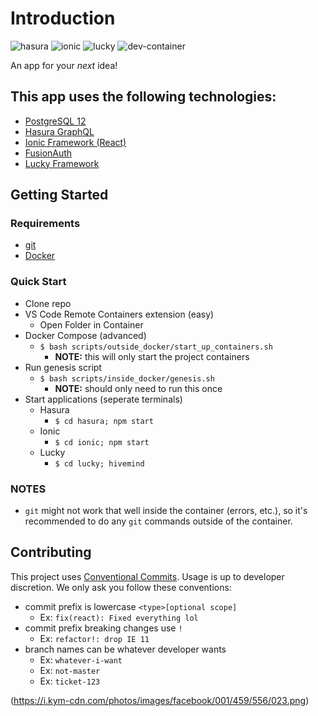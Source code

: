 # Introduction
![hasura](https://img.shields.io/github/workflow/status/mdwagner/next-great-idea/Hasura%20CI?label=hasura) ![ionic](https://img.shields.io/github/workflow/status/mdwagner/next-great-idea/Ionic%20CI?label=ionic) ![lucky](https://img.shields.io/github/workflow/status/mdwagner/next-great-idea/Lucky%20CI?label=lucky) ![dev-container](https://img.shields.io/github/workflow/status/mdwagner/next-great-idea/Docker%20CI?label=dev-container)

An app for your _next_ idea!

## This app uses the following technologies:
- [PostgreSQL 12](https://www.postgresql.org/docs/12/)
- [Hasura GraphQL](https://hasura.io/docs/1.0/graphql/manual/index.html)
- [Ionic Framework (React)](https://ionicframework.com/docs)
- [FusionAuth](https://fusionauth.io/docs/v1/tech/)
- [Lucky Framework](https://luckyframework.org/guides/getting-started/why-lucky)

## Getting Started

### Requirements
- [git](https://git-scm.com/)
- [Docker](https://www.docker.com/)

### Quick Start
- Clone repo
- VS Code Remote Containers extension (easy)
    - Open Folder in Container
- Docker Compose (advanced)
    - `$ bash scripts/outside_docker/start_up_containers.sh`
        - **NOTE:** this will only start the project containers
- Run genesis script
    - `$ bash scripts/inside_docker/genesis.sh`
        - **NOTE:** should only need to run this once
- Start applications (seperate terminals)
    - Hasura
        - `$ cd hasura; npm start`
    - Ionic
        - `$ cd ionic; npm start`
    - Lucky
        - `$ cd lucky; hivemind`

### NOTES
- `git` might not work that well inside the container (errors, etc.), so it's recommended to do any `git` commands outside of the container.

## Contributing
This project uses [Conventional Commits](https://www.conventionalcommits.org/en/v1.0.0/). Usage is up to developer discretion. We only ask you follow these conventions:
- commit prefix is lowercase `<type>[optional scope]`
    - Ex: `fix(react): Fixed everything lol`
- commit prefix breaking changes use `!`
    - Ex: `refactor!: drop IE 11`
- branch names can be whatever developer wants
    - Ex: `whatever-i-want`
    - Ex: `not-master`
    - Ex: `ticket-123`

(https://i.kym-cdn.com/photos/images/facebook/001/459/556/023.png)

